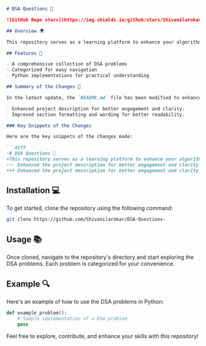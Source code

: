 ```markdown
# DSA Questions 🤖

![GitHub Repo stars](https://img.shields.io/github/stars/Shivanilarokar/DSA-Questions-) ![GitHub forks](https://img.shields.io/github/forks/Shivanilarokar/DSA-Questions-) ![GitHub issues](https://img.shields.io/github/issues/Shivanilarokar/DSA-Questions-)

## Overview 🌍

This repository serves as a learning platform to enhance your algorithmic skills and improve your understanding of Data Structures and Algorithms (DSA). It includes a variety of algorithm problems categorized for easy navigation and understanding.

## Features 🚀

- A comprehensive collection of DSA problems
- Categorized for easy navigation
- Python implementations for practical understanding

## Summary of the Changes 📝

In the latest update, the `README.md` file has been modified to enhance clarity and engagement. Key improvements include:

- Enhanced project description for better engagement and clarity.
- Improved section formatting and wording for better readability.

### Key Snippets of the Changes

Here are the key snippets of the changes made:

```diff
-# DSA Questions 🤖
+This repository serves as a learning platform to enhance your algorithmic skills and improve your understanding of Data Structures and Algorithms (DSA).
--- Enhanced the project description for better engagement and clarity.
+++ Enhanced the project description for better engagement and clarity.
```

## Installation 💻

To get started, clone the repository using the following command:

```bash
git clone https://github.com/Shivanilarokar/DSA-Questions-
```

## Usage 📚

Once cloned, navigate to the repository's directory and start exploring the DSA problems. Each problem is categorized for your convenience.

## Example 🔍

Here's an example of how to use the DSA problems in Python:

```python
def example_problem():
    # Sample implementation of a DSA problem
    pass
```

Feel free to explore, contribute, and enhance your skills with this repository!
```